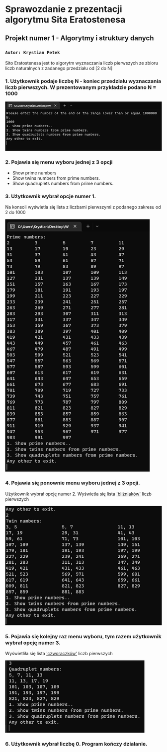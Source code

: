 # Sprawozdanie z prezentacji algorytmu Sita Eratostenesa

## Projekt numer 1 - Algorytmy i struktury danych

### `Autor: Krystian Petek`

Sito Eratostenesa jest to algorytm wyznaczania liczb pierwszych ze zbioru liczb naturalnych z zadanego przedziału od [2 do N]

### **1. Użytkownik podaje liczbę N - koniec przedziału wyznaczania liczb pierwszych. W prezentowanym przykładzie podano N = 1000**

![1](./1.png "Użytkownik podaje liczbę N")

### **2. Pojawia się menu wyboru jednej z 3 opcji**

- Show prime numbers
- Show twins numbers from prime numbers.
- Show quadruplets numbers from prime numbers.

### **3. Użytkownik wybrał opcje numer 1.**

Na konsoli wyświetla się lista z liczbami pierwszymi z podanego zakresu od 2 do 1000

![2](./2.png "Użytkownik wybrał opcje numer 1.")

### **4. Pojawia się ponownie menu wyboru jednej z 3 opcji.**

Użytkownik wybrał opcję numer 2. Wyświetla się lista ['bliźniaków'](https://en.wikipedia.org/wiki/Twin_prime) liczb pierwszych

![3](./3.png "Użytkownik wybrał opcję numer 2.")

### **5. Pojawia się kolejny raz menu wyboru, tym razem użytkownik wybrał opcję numer 3.**

Wyświetliła się lista ['czworaczków'](https://en.wikipedia.org/wiki/Prime_quadruplet) liczb pierwszych

![4](./4.png "Użytkownik wybrał opcję numer 3.")

### **6. Użytkownik wybrał liczbę 0. Program kończy działanie.**
